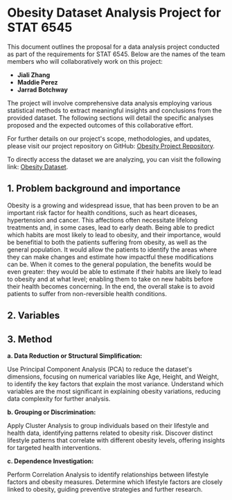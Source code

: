 # Obesity Dataset Analysis Project for STAT 6545

This document outlines the proposal for a data analysis project conducted as part of the requirements for STAT 6545. Below are the names of the team members who will collaboratively work on this project:

- **Jiali Zhang**
- **Maddie Perez**
- **Jarrad Botchway**

The project will involve comprehensive data analysis employing various statistical methods to extract meaningful insights and conclusions from the provided dataset. The following sections will detail the specific analyses proposed and the expected outcomes of this collaborative effort. 

For further details on our project's scope, methodologies, and updates, please visit our project repository on GitHub: [Obesity Project Repository](https://github.com/JialiZhang1016/Obesity/tree/main).

To directly access the dataset we are analyzing, you can visit the following link: [Obesity Dataset](https://github.com/JialiZhang1016/Obesity/blob/main/ObesityDataSet_raw_and_data_sinthetic.csv).

## 1. Problem background and importance
Obesity is a growing and widespread issue, that has been proven to be an important risk factor for health conditions, such as heart diceases, hypertension and cancer. This affections often necessitate lifelong treatments and, in some cases, lead to early death. Being able to predict which habits are most likely to lead to obesity, and their importance, would be benefitial to both the patients suffering from obesity, as well as the general population. 
It would allow the patients to identify the areas where they can make changes and estimate how impactful these modifications can be. When it comes to the general population, the benefits would be even greater: they would be able to estimate if their habits are likely to lead to obesity and at what level; enabling them to take on new habits before their health becomes concerning.
In the end, the overall stake is to avoid patients to suffer from non-reversible health conditions.
## 2. Variables

## 3. Method

**a. Data Reduction or Structural Simplification:**

Use Principal Component Analysis (PCA) to reduce the dataset's dimensions, focusing on numerical variables like Age, Height, and Weight, to identify the key factors that explain the most variance. Understand which variables are the most significant in explaining obesity variations, reducing data complexity for further analysis.

**b. Grouping or Discrimination:**

Apply Cluster Analysis to group individuals based on their lifestyle and health data, identifying patterns related to obesity risk. Discover distinct lifestyle patterns that correlate with different obesity levels, offering insights for targeted health interventions.

**c. Dependence Investigation:**

Perform Correlation Analysis to identify relationships between lifestyle factors and obesity measures. Determine which lifestyle factors are closely linked to obesity, guiding preventive strategies and further research.
